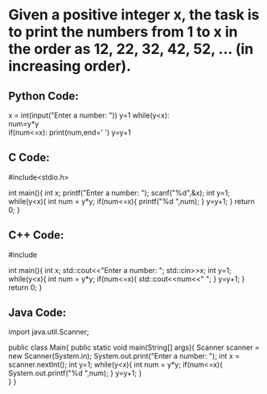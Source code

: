 # Given a positive integer x, the task is to print the numbers from 1 to x in the order as 12, 22, 32, 42, 52, ... (in increasing order).

## Python Code:

x = int(input("Enter a number: "))
y=1
while(y<x):    
    num=y*y   
    if(num<=x):
        print(num,end=' ')
    y=y+1


## C Code:

#include<stdio.h>

int main(){
    int x;
    printf("Enter a number: ");
    scanf("%d",&x);
    int y=1;
    while(y<x){
        int num = y*y;
        if(num<=x){
            printf("%d ",num);
        }
        y=y+1;
    }
    return 0;
}



## C++ Code:
#include<iostream>

int main(){
    int x;
    std::cout<<"Enter a number: ";
    std::cin>>x;
    int y=1;
    while(y<x){
        int num = y*y;
        if(num<=x){
            std::cout<<num<<" ";
        }
        y=y+1;
    }
    return 0;
}



## Java Code:

import java.util.Scanner;

public class Main{
    public static void main(String[] args){
        Scanner scanner = new Scanner(System.in);
        System.out.print("Enter a number: ");
        int x = scanner.nextInt();
        int y=1;
        while(y<x){
            int num = y*y;
            if(num<=x){
                System.out.printf("%d ",num);
            }
            y=y+1;
        }    
    }
}

